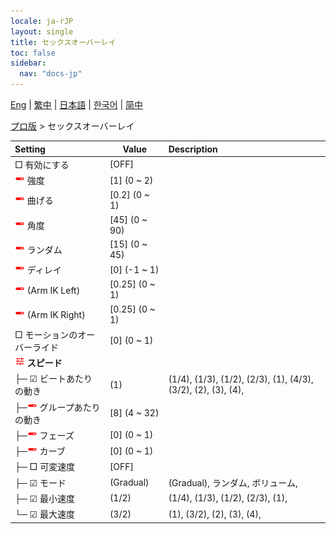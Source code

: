 ```yaml
---
locale: ja-rJP
layout: single
title: セックスオーバーレイ
toc: false
sidebar:
  nav: "docs-jp"
---
```

[Eng](/dancexr/menu/2025.4/actor/sex_overlay) | [繁中](/tw/dancexr/menu/2025.4/actor/sex_overlay) | [日本語](/jp/dancexr/menu/2025.4/actor/sex_overlay) | [한국어](/kr/dancexr/menu/2025.4/actor/sex_overlay) | [简中](/zh/dancexr/menu/2025.4/actor/sex_overlay)

[プロ版](../menu#プロ版) > セックスオーバーレイ



| Setting | Value | Description |
| :--- | --- | :--- |
|  □ 有効にする| [OFF] | 
| <img src="/images/icon/ic_slider.png" alt="slider icon"/> 強度| [1] (0 ~ 2) | 
| <img src="/images/icon/ic_slider.png" alt="slider icon"/> 曲げる| [0.2] (0 ~ 1) | 
| <img src="/images/icon/ic_slider.png" alt="slider icon"/> 角度| [45] (0 ~ 90) | 
| <img src="/images/icon/ic_slider.png" alt="slider icon"/> ランダム| [15] (0 ~ 45) | 
| <img src="/images/icon/ic_slider.png" alt="slider icon"/> ディレイ| [0] (-1 ~ 1) | 
| <img src="/images/icon/ic_slider.png" alt="slider icon"/> (Arm IK Left)| [0.25] (0 ~ 1) | 
| <img src="/images/icon/ic_slider.png" alt="slider icon"/> (Arm IK Right)| [0.25] (0 ~ 1) | 
|  □ モーションのオーバーライド| [0] (0 ~ 1) | 
| <img src="/images/icon/ic_tune.png" alt="tune icon"/> <b>スピード</b>| | 
| ├─ ☑ ビートあたりの動き| (1) | (1/4), (1/3), (1/2), (2/3), (1), (4/3), (3/2), (2), (3), (4), 
| ├─<img src="/images/icon/ic_slider.png" alt="slider icon"/> グループあたりの動き| [8] (4 ~ 32) | 
| ├─<img src="/images/icon/ic_slider.png" alt="slider icon"/> フェーズ| [0] (0 ~ 1) | 
| ├─<img src="/images/icon/ic_slider.png" alt="slider icon"/> カーブ| [0] (0 ~ 1) | 
| ├─ □ 可変速度| [OFF] | 
| ├─ ☑ モード| (Gradual) | (Gradual), ランダム, ボリューム, 
| ├─ ☑ 最小速度| (1/2) | (1/4), (1/3), (1/2), (2/3), (1), 
| └─ ☑ 最大速度| (3/2) | (1), (3/2), (2), (3), (4), 
